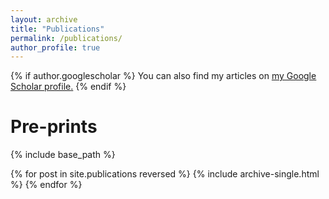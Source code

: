 ```yaml
---
layout: archive
title: "Publications"
permalink: /publications/
author_profile: true
---
```


{% if author.googlescholar %}
  You can also find my articles on <u><a href="{{author.googlescholar}}">my Google Scholar profile</a>.</u>
{% endif %}

Pre-prints
=====

{% include base_path %}

{% for post in site.publications reversed %}
  {% include archive-single.html %}
{% endfor %}
